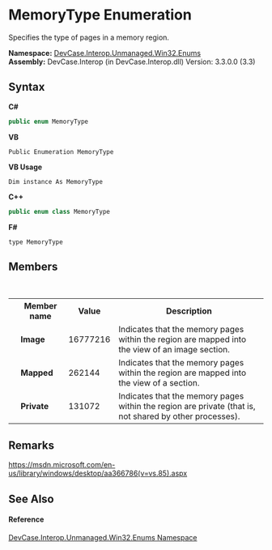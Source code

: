 # MemoryType Enumeration
 

Specifies the type of pages in a memory region.

**Namespace:**&nbsp;<a href="N_DevCase_Interop_Unmanaged_Win32_Enums">DevCase.Interop.Unmanaged.Win32.Enums</a><br />**Assembly:**&nbsp;DevCase.Interop (in DevCase.Interop.dll) Version: 3.3.0.0 (3.3)

## Syntax

**C#**<br />
``` C#
public enum MemoryType
```

**VB**<br />
``` VB
Public Enumeration MemoryType
```

**VB Usage**<br />
``` VB Usage
Dim instance As MemoryType
```

**C++**<br />
``` C++
public enum class MemoryType
```

**F#**<br />
``` F#
type MemoryType
```


## Members
&nbsp;<table><tr><th></th><th>Member name</th><th>Value</th><th>Description</th></tr><tr><td /><td target="F:DevCase.Interop.Unmanaged.Win32.Enums.MemoryType.Image">**Image**</td><td>16777216</td><td>Indicates that the memory pages within the region are mapped into the view of an image section.</td></tr><tr><td /><td target="F:DevCase.Interop.Unmanaged.Win32.Enums.MemoryType.Mapped">**Mapped**</td><td>262144</td><td>Indicates that the memory pages within the region are mapped into the view of a section.</td></tr><tr><td /><td target="F:DevCase.Interop.Unmanaged.Win32.Enums.MemoryType.Private">**Private**</td><td>131072</td><td>Indicates that the memory pages within the region are private (that is, not shared by other processes).</td></tr></table>

## Remarks
<a href="https://msdn.microsoft.com/en-us/library/windows/desktop/aa366786(v=vs.85).aspx" target="_blank">https://msdn.microsoft.com/en-us/library/windows/desktop/aa366786(v=vs.85).aspx</a>

## See Also


#### Reference
<a href="N_DevCase_Interop_Unmanaged_Win32_Enums">DevCase.Interop.Unmanaged.Win32.Enums Namespace</a><br />